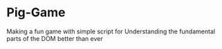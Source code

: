 # Pig-Game
Making a fun game with simple script for Understanding the fundamental parts of the DOM better than ever
